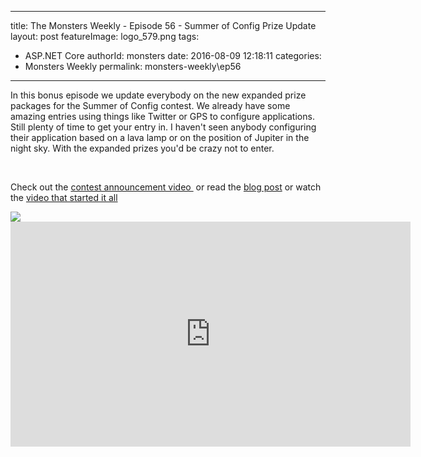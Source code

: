 
---
title: The Monsters Weekly - Episode 56 -  Summer of Config Prize Update
layout: post
featureImage: logo_579.png
tags: 
  - ASP.NET Core
authorId: monsters
date: 2016-08-09 12:18:11
categories:
  - Monsters Weekly
permalink: monsters-weekly\ep56
---

<p>In this bonus episode we update everybody on the new expanded prize packages for the Summer of Config contest. We already have some amazing entries using things like Twitter or GPS to configure applications. Still plenty of time to get your entry in. I haven't seen anybody configuring their application based on a lava lamp or on the position of Jupiter in the night sky. With the expanded prizes you'd be crazy not to enter.</p><p>&nbsp;</p><p>Check out the <a href="https://channel9.msdn.com/Series/aspnetmonsters/Summer-of-Config">contest announcement video&nbsp;</a>&nbsp;or read the <a href="http://aspnetmonsters.com/2016/07/summerofconfig/">blog post</a>&nbsp;or watch the <a href="https://channel9.msdn.com/Series/aspnetmonsters/ASPNET-Monsters-Episode-50-Configuration-From-Any-Source-in-ASPNET-Core">video that started it all</a></p> <img src="http://m.webtrends.com/dcs1wotjh10000w0irc493s0e_6x1g/njs.gif?dcssip=channel9.msdn.com&dcsuri=https://s.ch9.ms/Series/aspnetmonsters/feed&WT.dl=0&WT.entryid=Entry:RSSView:124541422462485593e6a65c0021440a">

<!--more-->
<iframe src='https://channel9.msdn.com/Series/aspnetmonsters/ASP-NET-Monsters-Episode-56-Summer-of-Config-Prize-Update/player' width='640' height='360' allowFullScreen frameBorder='0'></iframe>
